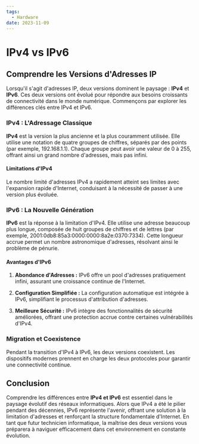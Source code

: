```yaml
---
tags:
  - Hardware
date: 2023-11-09
---
```

# IPv4 vs IPv6

## Comprendre les Versions d'Adresses IP

Lorsqu'il s'agit d'adresses IP, deux versions dominent le paysage : **IPv4** et **IPv6**. Ces deux versions ont évolué pour répondre aux besoins croissants de connectivité dans le monde numérique. Commençons par explorer les différences clés entre IPv4 et IPv6.

### IPv4 : L'Adressage Classique

**IPv4** est la version la plus ancienne et la plus couramment utilisée. Elle utilise une notation de quatre groupes de chiffres, séparés par des points (par exemple, 192.168.1.1). Chaque groupe peut avoir une valeur de 0 à 255, offrant ainsi un grand nombre d'adresses, mais pas infini.

#### Limitations d'IPv4

Le nombre limité d'adresses IPv4 a rapidement atteint ses limites avec l'expansion rapide d'Internet, conduisant à la nécessité de passer à une version plus évoluée.

### IPv6 : La Nouvelle Génération

**IPv6** est la réponse à la limitation d'IPv4. Elle utilise une adresse beaucoup plus longue, composée de huit groupes de chiffres et de lettres (par exemple, 2001:0db8:85a3:0000:0000:8a2e:0370:7334). Cette longueur accrue permet un nombre astronomique d'adresses, résolvant ainsi le problème de pénurie.

#### Avantages d'IPv6

1. **Abondance d'Adresses :** IPv6 offre un pool d'adresses pratiquement infini, assurant une croissance continue de l'Internet.
   
2. **Configuration Simplifiée :** La configuration automatique est intégrée à IPv6, simplifiant le processus d'attribution d'adresses.

3. **Meilleure Sécurité :** IPv6 intègre des fonctionnalités de sécurité améliorées, offrant une protection accrue contre certaines vulnérabilités d'IPv4.

### Migration et Coexistence

Pendant la transition d'IPv4 à IPv6, les deux versions coexistent. Les dispositifs modernes prennent en charge les deux protocoles pour garantir une connectivité continue.

## Conclusion

Comprendre les différences entre **IPv4 et IPv6** est essentiel dans le paysage évolutif des réseaux informatiques. Alors que IPv4 a été le pilier pendant des décennies, IPv6 représente l'avenir, offrant une solution à la limitation d'adresses et renforçant la structure fondamentale d'Internet. En tant que futur technicien informatique, la maîtrise des deux versions vous préparera à naviguer efficacement dans cet environnement en constante évolution.